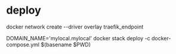 # deploy

docker network create --driver overlay traefik_endpoint

DOMAIN_NAME='mylocal.mylocal' docker stack deploy -c docker-compose.yml $(basename $PWD)

